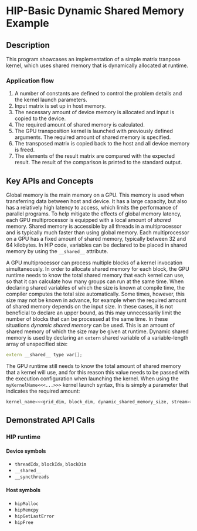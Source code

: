 # HIP-Basic Dynamic Shared Memory Example

## Description
This program showcases an implementation of a simple matrix tranpose kernel, which uses shared memory that is dynamically allocated at runtime.

### Application flow
1. A number of constants are defined to control the problem details and the kernel launch parameters.
2. Input matrix is set up in host memory.
3. The necessary amount of device memory is allocated and input is copied to the device.
4. The required amount of shared memory is calculated.
5. The GPU transposition kernel is launched with previously defined arguments. The required amount of shared memory is specified.
6. The transposed matrix is copied back to the host and all device memory is freed.
7. The elements of the result matrix are compared with the expected result. The result of the comparison is printed to the standard output.

## Key APIs and Concepts
Global memory is the main memory on a GPU. This memory is used when transferring data between host and device. It has a large capacity, but also has a relatively high latency to access, which limits the performance of parallel programs. To help mitigate the effects of global memory latency, each GPU multiprocessor is equipped with a local amount of _shared_ memory. Shared memory is accessible by all threads in a multiprocessor and is typically much faster than using global memory. Each multiprocessor on a GPU has a fixed amount of shared memory, typically between 32 and 64 kilobytes. In HIP code, variables can be declared to be placed in shared memory by using the `__shared__` attribute.

A GPU multiprocessor can process multiple blocks of a kernel invocation simultaneously. In order to allocate shared memory for each block, the GPU runtime needs to know the total shared memory that each kernel can use, so that it can calculate how many groups can run at the same time. When declaring shared variables of which the size is known at compile time, the compiler computes the total size automatically. Some times, however, this size may not be known in advance, for example when the required amount of shared memory depends on the input size. In these cases, it is not beneficial to declare an upper bound, as this may unnecessarily limit the number of blocks that can be processed at the same time. In these situations _dynamic shared memory_ can be used. This is an amount of shared memory of which the size may be given at runtime. Dynamic shared memory is used by declaring an `extern` shared variable of a variable-length array of unspecified size:
```c++
extern __shared__ type var[];
```

The GPU runtime still needs to know the total amount of shared memory that a kernel will use, and for this reason this value needs to be passed with the execution configuration when launching the kernel. When using the `myKernelName<<<...>>>` kernel launch syntax, this is simply a parameter that indicates the required amount:
```c++
kernel_name<<<grid_dim, block_dim, dynamic_shared_memory_size, stream>>>(<kernel arguments>);
```

## Demonstrated API Calls
### HIP runtime
#### Device symbols
- `threadIdx`, `blockIdx`, `blockDim`
- `__shared__`
- `__syncthreads`
#### Host symbols
- `hipMalloc`
- `hipMemcpy`
- `hipGetLastError`
- `hipFree`
